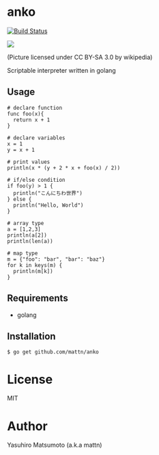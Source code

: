 # anko

[![Build Status](https://travis-ci.org/mattn/anko.png?branch=master)](https://travis-ci.org/mattn/anko)

![](https://raw.githubusercontent.com/mattn/anko/master/anko.png)

(Picture licensed under CC BY-SA 3.0 by wikipedia)

Scriptable interpreter written in golang

## Usage

```
# declare function
func foo(x){
  return x + 1
}

# declare variables
x = 1
y = x + 1

# print values 
println(x * (y + 2 * x + foo(x) / 2))

# if/else condition
if foo(y) > 1 {
  println("こんにちわ世界")
} else {
  println("Hello, World")
}

# array type
a = [1,2,3]
println(a[2])
println(len(a))

# map type
m = {"foo": "bar", "bar": "baz"}
for k in keys(m) {
  println(m[k])
}
```

## Requirements

* golang

## Installation

```
$ go get github.com/mattn/anko
```

# License

MIT

# Author

Yasuhiro Matsumoto (a.k.a mattn)

